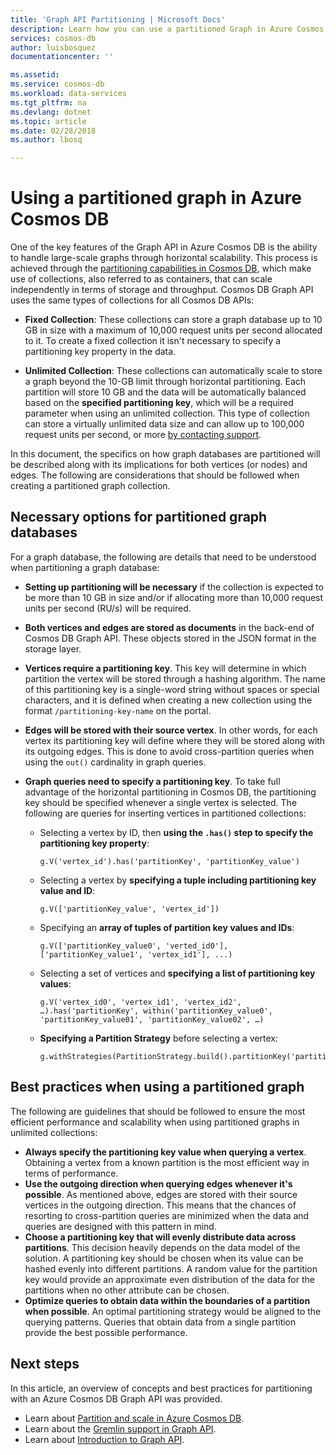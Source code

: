 ```yaml
---
title: 'Graph API Partitioning | Microsoft Docs'
description: Learn how you can use a partitioned Graph in Azure Cosmos DB.
services: cosmos-db
author: luisbosquez
documentationcenter: ''

ms.assetid: 
ms.service: cosmos-db
ms.workload: data-services
ms.tgt_pltfrm: na
ms.devlang: dotnet
ms.topic: article
ms.date: 02/28/2018
ms.author: lbosq

---
```

# Using a partitioned graph in Azure Cosmos DB

One of the key features of the Graph API in Azure Cosmos DB is the ability to handle large-scale graphs through horizontal scalability. This process is achieved through the [partitioning capabilities in Cosmos DB](partition-data.md#how-does-partitioning-work), which make use of collections, also referred to as containers, that can scale independently in terms of storage and throughput. Cosmos DB Graph API uses the same types of collections for all Cosmos DB APIs:

- **Fixed Collection**: These collections can store a graph database up to 10 GB in size with a maximum of 10,000 request units per second allocated to it. To create a fixed collection it isn't necessary to specify a partitioning key property in the data.

- **Unlimited Collection**: These collections can automatically scale to store a graph beyond the 10-GB limit through horizontal partitioning. Each partition will store 10 GB and the data will be automatically balanced based on the **specified partitioning key**, which will be a required parameter when using an unlimited collection. This type of collection can store a virtually unlimited data size and can allow up to 100,000 request units per second, or more [by contacting support](https://aka.ms/cosmosdbfeedback?subject=Cosmos%20DB%20More%20Throughput%20Request).

In this document, the specifics on how graph databases are partitioned will be described along with its implications for both vertices (or nodes) and edges. The following are considerations that should be followed when creating a partitioned graph collection.

## Necessary options for partitioned graph databases

For a graph database, the following are details that need to be understood when partitioning a graph database:
- **Setting up partitioning will be necessary** if the collection is expected to be more than 10 GB in size and/or if allocating more than 10,000 request units per second (RU/s) will be required.
- **Both vertices and edges are stored as documents** in the back-end of Cosmos DB Graph API. These objects stored in the JSON format in the storage layer.
- **Vertices require a partitioning key**. This key will determine in which partition the vertex will be stored through a hashing algorithm. The name of this partitioning key is a single-word string without spaces or special characters, and it is defined when creating a new collection using the format `/partitioning-key-name` on the portal.
- **Edges will be stored with their source vertex**. In other words, for each vertex its partitioning key will define where they will be stored along with its outgoing edges. This is done to avoid cross-partition queries when using the `out()` cardinality in graph queries.
- **Graph queries need to specify a partitioning key**. To take full advantage of the horizontal partitioning in Cosmos DB, the partitioning key should be specified whenever a single vertex is selected. The following are queries for inserting vertices in partitioned collections:

    - Selecting a vertex by ID, then **using the `.has()` step to specify the partitioning key property**: 
    
        `g.V('vertex_id').has('partitionKey', 'partitionKey_value')`
    
    - Selecting a vertex by **specifying a tuple including partitioning key value and ID**: 
    
        `g.V(['partitionKey_value', 'vertex_id'])`
        
    - Specifying an **array of tuples of partition key values and IDs**:
    
        `g.V(['partitionKey_value0', 'verted_id0'], ['partitionKey_value1', 'vertex_id1'], ...)`
        
    - Selecting a set of vertices and **specifying a list of partitioning key values**: 
    
        ```
        g.V('vertex_id0', 'vertex_id1', 'vertex_id2', …).has('partitionKey', within('partitionKey_value0', 'partitionKey_value01', 'partitionKey_value02', …)
        ```
        
    - **Specifying a Partition Strategy** before selecting a vertex:
        ```
        g.withStrategies(PartitionStrategy.build().partitionKey('partitionKey').readPartitions('partitionKey_value').create()).V('vertex_id')
        ```

## Best practices when using a partitioned graph

The following are guidelines that should be followed to ensure the most efficient performance and scalability when using partitioned graphs in unlimited collections:
- **Always specify the partitioning key value when querying a vertex**. Obtaining a vertex from a known partition is the most efficient way in terms of performance.
- **Use the outgoing direction when querying edges whenever it's possible**. As mentioned above, edges are stored with their source vertices in the outgoing direction. This means that the chances of resorting to cross-partition queries are minimized when the data and queries are designed with this pattern in mind.
- **Choose a partitioning key that will evenly distribute data across partitions**. This decision heavily depends on the data model of the solution. A partitioning key should be chosen when its value can be hashed evenly into different partitions. A random value for the partition key would provide an approximate even distribution of the data for the partitions when no other attribute can be chosen.
- **Optimize queries to obtain data within the boundaries of a partition when possible**. An optimal partitioning strategy would be aligned to the querying patterns. Queries that obtain data from a single partition provide the best possible performance.

## Next steps
In this article, an overview of concepts and best practices for partitioning with an Azure Cosmos DB Graph API was provided. 

* Learn about [Partition and scale in Azure Cosmos DB](partition-data.md).
* Learn about the [Gremlin support in Graph API](gremlin-support.md).
* Learn about [Introduction to Graph API](graph-introduction.md).
